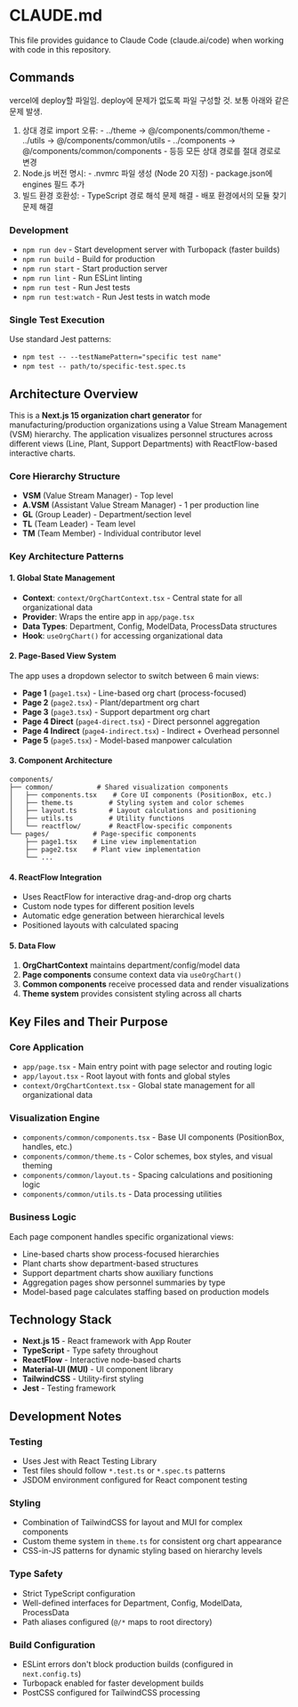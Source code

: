 # CLAUDE.md

This file provides guidance to Claude Code (claude.ai/code) when working with code in this repository.

## Commands

vercel에 deploy할 파일임. deploy에 문제가 없도록 파일 구성할 것. 보통 아래와 같은 문제 발생.

  1. 상대 경로 import 오류:
    - ../theme → @/components/common/theme
    - ../utils → @/components/common/utils
    - ../components → @/components/common/components
    - 등등 모든 상대 경로를 절대 경로로 변경
  2. Node.js 버전 명시:
    - .nvmrc 파일 생성 (Node 20 지정)
    - package.json에 engines 필드 추가
  3. 빌드 환경 호환성:
    - TypeScript 경로 해석 문제 해결
    - 배포 환경에서의 모듈 찾기 문제 해결

### Development
- `npm run dev` - Start development server with Turbopack (faster builds)
- `npm run build` - Build for production
- `npm run start` - Start production server
- `npm run lint` - Run ESLint linting
- `npm run test` - Run Jest tests
- `npm run test:watch` - Run Jest tests in watch mode

### Single Test Execution
Use standard Jest patterns:
- `npm test -- --testNamePattern="specific test name"`
- `npm test -- path/to/specific-test.spec.ts`

## Architecture Overview

This is a **Next.js 15 organization chart generator** for manufacturing/production organizations using a Value Stream Management (VSM) hierarchy. The application visualizes personnel structures across different views (Line, Plant, Support Departments) with ReactFlow-based interactive charts.

### Core Hierarchy Structure
- **VSM** (Value Stream Manager) - Top level
- **A.VSM** (Assistant Value Stream Manager) - 1 per production line
- **GL** (Group Leader) - Department/section level
- **TL** (Team Leader) - Team level
- **TM** (Team Member) - Individual contributor level

### Key Architecture Patterns

#### 1. Global State Management
- **Context**: `context/OrgChartContext.tsx` - Central state for all organizational data
- **Provider**: Wraps the entire app in `app/page.tsx`
- **Data Types**: Department, Config, ModelData, ProcessData structures
- **Hook**: `useOrgChart()` for accessing organizational data

#### 2. Page-Based View System
The app uses a dropdown selector to switch between 6 main views:
- **Page 1** (`page1.tsx`) - Line-based org chart (process-focused)
- **Page 2** (`page2.tsx`) - Plant/department org chart
- **Page 3** (`page3.tsx`) - Support department org chart
- **Page 4 Direct** (`page4-direct.tsx`) - Direct personnel aggregation
- **Page 4 Indirect** (`page4-indirect.tsx`) - Indirect + Overhead personnel
- **Page 5** (`page5.tsx`) - Model-based manpower calculation

#### 3. Component Architecture
```
components/
├── common/           # Shared visualization components
│   ├── components.tsx    # Core UI components (PositionBox, etc.)
│   ├── theme.ts         # Styling system and color schemes
│   ├── layout.ts        # Layout calculations and positioning
│   ├── utils.ts         # Utility functions
│   └── reactflow/       # ReactFlow-specific components
└── pages/           # Page-specific components
    ├── page1.tsx    # Line view implementation
    ├── page2.tsx    # Plant view implementation
    └── ...
```

#### 4. ReactFlow Integration
- Uses ReactFlow for interactive drag-and-drop org charts
- Custom node types for different position levels
- Automatic edge generation between hierarchical levels
- Positioned layouts with calculated spacing

#### 5. Data Flow
1. **OrgChartContext** maintains department/config/model data
2. **Page components** consume context data via `useOrgChart()`
3. **Common components** receive processed data and render visualizations
4. **Theme system** provides consistent styling across all charts

## Key Files and Their Purpose

### Core Application
- `app/page.tsx` - Main entry point with page selector and routing logic
- `app/layout.tsx` - Root layout with fonts and global styles
- `context/OrgChartContext.tsx` - Global state management for all organizational data

### Visualization Engine
- `components/common/components.tsx` - Base UI components (PositionBox, handles, etc.)
- `components/common/theme.ts` - Color schemes, box styles, and visual theming
- `components/common/layout.ts` - Spacing calculations and positioning logic
- `components/common/utils.ts` - Data processing utilities

### Business Logic
Each page component handles specific organizational views:
- Line-based charts show process-focused hierarchies
- Plant charts show department-based structures
- Support department charts show auxiliary functions
- Aggregation pages show personnel summaries by type
- Model-based page calculates staffing based on production models

## Technology Stack

- **Next.js 15** - React framework with App Router
- **TypeScript** - Type safety throughout
- **ReactFlow** - Interactive node-based charts
- **Material-UI (MUI)** - UI component library
- **TailwindCSS** - Utility-first styling
- **Jest** - Testing framework

## Development Notes

### Testing
- Uses Jest with React Testing Library
- Test files should follow `*.test.ts` or `*.spec.ts` patterns
- JSDOM environment configured for React component testing

### Styling
- Combination of TailwindCSS for layout and MUI for complex components
- Custom theme system in `theme.ts` for consistent org chart appearance
- CSS-in-JS patterns for dynamic styling based on hierarchy levels

### Type Safety
- Strict TypeScript configuration
- Well-defined interfaces for Department, Config, ModelData, ProcessData
- Path aliases configured (`@/*` maps to root directory)

### Build Configuration
- ESLint errors don't block production builds (configured in `next.config.ts`)
- Turbopack enabled for faster development builds
- PostCSS configured for TailwindCSS processing